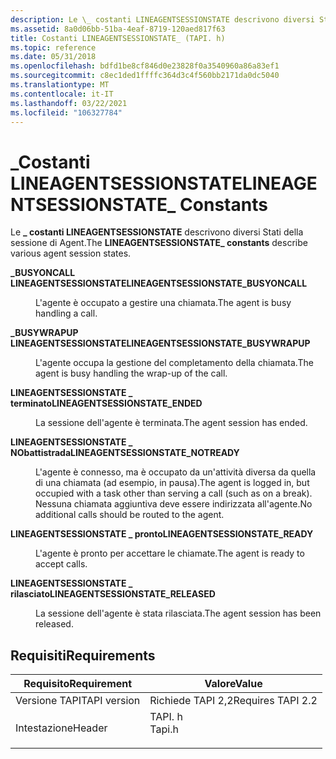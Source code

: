 ```yaml
---
description: Le \_ costanti LINEAGENTSESSIONSTATE descrivono diversi Stati della sessione di Agent.
ms.assetid: 8a0d06bb-51ba-4eaf-8719-120aed817f63
title: Costanti LINEAGENTSESSIONSTATE_ (TAPI. h)
ms.topic: reference
ms.date: 05/31/2018
ms.openlocfilehash: bdfd1be8cf846d0e23828f0a3540960a86a83ef1
ms.sourcegitcommit: c8ec1ded1ffffc364d3c4f560bb2171da0dc5040
ms.translationtype: MT
ms.contentlocale: it-IT
ms.lasthandoff: 03/22/2021
ms.locfileid: "106327784"
---
```

# <a name="lineagentsessionstate_-constants"></a><span data-ttu-id="d8908-103">\_Costanti LINEAGENTSESSIONSTATE</span><span class="sxs-lookup"><span data-stu-id="d8908-103">LINEAGENTSESSIONSTATE\_ Constants</span></span>

<span data-ttu-id="d8908-104">Le **\_ costanti LINEAGENTSESSIONSTATE** descrivono diversi Stati della sessione di Agent.</span><span class="sxs-lookup"><span data-stu-id="d8908-104">The **LINEAGENTSESSIONSTATE\_ constants** describe various agent session states.</span></span>

<dl> <dt>

<span data-ttu-id="d8908-105"><span id="LINEAGENTSESSIONSTATE_BUSYONCALL"></span><span id="lineagentsessionstate_busyoncall"></span>**\_BUSYONCALL LINEAGENTSESSIONSTATE**</span><span class="sxs-lookup"><span data-stu-id="d8908-105"><span id="LINEAGENTSESSIONSTATE_BUSYONCALL"></span><span id="lineagentsessionstate_busyoncall"></span>**LINEAGENTSESSIONSTATE\_BUSYONCALL**</span></span>
</dt> <dd> <dl> <dt>



<span data-ttu-id="d8908-106">L'agente è occupato a gestire una chiamata.</span><span class="sxs-lookup"><span data-stu-id="d8908-106">The agent is busy handling a call.</span></span>


</dt> </dl> </dd> <dt>

<span data-ttu-id="d8908-107"><span id="LINEAGENTSESSIONSTATE_BUSYWRAPUP"></span><span id="lineagentsessionstate_busywrapup"></span>**\_BUSYWRAPUP LINEAGENTSESSIONSTATE**</span><span class="sxs-lookup"><span data-stu-id="d8908-107"><span id="LINEAGENTSESSIONSTATE_BUSYWRAPUP"></span><span id="lineagentsessionstate_busywrapup"></span>**LINEAGENTSESSIONSTATE\_BUSYWRAPUP**</span></span>
</dt> <dd> <dl> <dt>



<span data-ttu-id="d8908-108">L'agente occupa la gestione del completamento della chiamata.</span><span class="sxs-lookup"><span data-stu-id="d8908-108">The agent is busy handling the wrap-up of the call.</span></span>


</dt> </dl> </dd> <dt>

<span data-ttu-id="d8908-109"><span id="LINEAGENTSESSIONSTATE_ENDED"></span><span id="lineagentsessionstate_ended"></span>**LINEAGENTSESSIONSTATE \_ terminato**</span><span class="sxs-lookup"><span data-stu-id="d8908-109"><span id="LINEAGENTSESSIONSTATE_ENDED"></span><span id="lineagentsessionstate_ended"></span>**LINEAGENTSESSIONSTATE\_ENDED**</span></span>
</dt> <dd> <dl> <dt>



<span data-ttu-id="d8908-110">La sessione dell'agente è terminata.</span><span class="sxs-lookup"><span data-stu-id="d8908-110">The agent session has ended.</span></span>


</dt> </dl> </dd> <dt>

<span data-ttu-id="d8908-111"><span id="LINEAGENTSESSIONSTATE_NOTREADY"></span><span id="lineagentsessionstate_notready"></span>**LINEAGENTSESSIONSTATE \_ NObattistrada**</span><span class="sxs-lookup"><span data-stu-id="d8908-111"><span id="LINEAGENTSESSIONSTATE_NOTREADY"></span><span id="lineagentsessionstate_notready"></span>**LINEAGENTSESSIONSTATE\_NOTREADY**</span></span>
</dt> <dd> <dl> <dt>



<span data-ttu-id="d8908-112">L'agente è connesso, ma è occupato da un'attività diversa da quella di una chiamata (ad esempio, in pausa).</span><span class="sxs-lookup"><span data-stu-id="d8908-112">The agent is logged in, but occupied with a task other than serving a call (such as on a break).</span></span> <span data-ttu-id="d8908-113">Nessuna chiamata aggiuntiva deve essere indirizzata all'agente.</span><span class="sxs-lookup"><span data-stu-id="d8908-113">No additional calls should be routed to the agent.</span></span>


</dt> </dl> </dd> <dt>

<span data-ttu-id="d8908-114"><span id="LINEAGENTSESSIONSTATE_READY"></span><span id="lineagentsessionstate_ready"></span>**LINEAGENTSESSIONSTATE \_ pronto**</span><span class="sxs-lookup"><span data-stu-id="d8908-114"><span id="LINEAGENTSESSIONSTATE_READY"></span><span id="lineagentsessionstate_ready"></span>**LINEAGENTSESSIONSTATE\_READY**</span></span>
</dt> <dd> <dl> <dt>



<span data-ttu-id="d8908-115">L'agente è pronto per accettare le chiamate.</span><span class="sxs-lookup"><span data-stu-id="d8908-115">The agent is ready to accept calls.</span></span>


</dt> </dl> </dd> <dt>

<span data-ttu-id="d8908-116"><span id="LINEAGENTSESSIONSTATE_RELEASED"></span><span id="lineagentsessionstate_released"></span>**LINEAGENTSESSIONSTATE \_ rilasciato**</span><span class="sxs-lookup"><span data-stu-id="d8908-116"><span id="LINEAGENTSESSIONSTATE_RELEASED"></span><span id="lineagentsessionstate_released"></span>**LINEAGENTSESSIONSTATE\_RELEASED**</span></span>
</dt> <dd> <dl> <dt>



<span data-ttu-id="d8908-117">La sessione dell'agente è stata rilasciata.</span><span class="sxs-lookup"><span data-stu-id="d8908-117">The agent session has been released.</span></span>


</dt> </dl> </dd> </dl>

## <a name="requirements"></a><span data-ttu-id="d8908-118">Requisiti</span><span class="sxs-lookup"><span data-stu-id="d8908-118">Requirements</span></span>



| <span data-ttu-id="d8908-119">Requisito</span><span class="sxs-lookup"><span data-stu-id="d8908-119">Requirement</span></span> | <span data-ttu-id="d8908-120">Valore</span><span class="sxs-lookup"><span data-stu-id="d8908-120">Value</span></span> |
|-------------------------|-----------------------------------------------------------------------------------|
| <span data-ttu-id="d8908-121">Versione TAPI</span><span class="sxs-lookup"><span data-stu-id="d8908-121">TAPI version</span></span><br/> | <span data-ttu-id="d8908-122">Richiede TAPI 2,2</span><span class="sxs-lookup"><span data-stu-id="d8908-122">Requires TAPI 2.2</span></span><br/>                                                      |
| <span data-ttu-id="d8908-123">Intestazione</span><span class="sxs-lookup"><span data-stu-id="d8908-123">Header</span></span><br/>       | <dl> <span data-ttu-id="d8908-124"><dt>TAPI. h</dt></span><span class="sxs-lookup"><span data-stu-id="d8908-124"><dt>Tapi.h</dt></span></span> </dl> |



 

 




